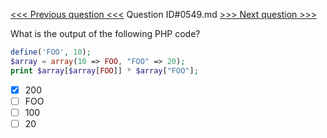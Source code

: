 [<<< Previous question <<<](0548.md)  Question ID#0549.md  [>>> Next question >>>](0550.md) 

What is the output of the following PHP code?

```php
define('FOO', 10);
$array = array(10 => FOO, "FOO" => 20);
print $array[$array[FOO]] * $array["FOO"];
```

- [x] 200
- [ ] FOO
- [ ] 100
- [ ] 20
